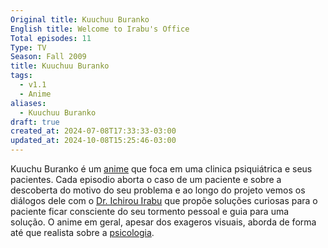 ```yaml
---
Original title: Kuuchuu Buranko
English title: Welcome to Irabu's Office
Total episodes: 11
Type: TV
Season: Fall 2009
title: Kuuchuu Buranko
tags:
  - v1.1
  - Anime
aliases:
  - Kuuchuu Buranko
draft: true
created_at: 2024-07-08T17:33:33-03:00
updated_at: 2024-10-08T15:25:46-03:00
---
```


Kuuchu Buranko é um [anime](../../../../atomos/2024/07/08/Anime.md) que foca em uma clinica psiquiátrica e seus pacientes. Cada episodio aborta o caso de um paciente e sobre a descoberta do motivo do seu problema e ao longo do projeto vemos os diálogos dele com o [Dr. Ichirou Irabu](../12/Ichirou_Irabu.md) que propõe soluções curiosas para o paciente ficar consciente do seu tormento pessoal e guia para uma solução. O anime em geral, apesar dos exageros visuais, aborda de forma até que realista sobre a [psicologia](../../../../atomos/2024/07/08/Psicologia.md).